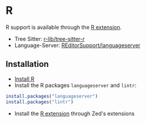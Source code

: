 # R

R support is available through the [R extension](https://github.com/ocsmit/zed-r).

- Tree Sitter: [r-lib/tree-sitter-r](https://github.com/r-lib/tree-sitter-r)
- Language-Server: [REditorSupport/languageserver](https://github.com/REditorSupport/languageserver)

## Installation

- [Install R](https://cloud.r-project.org/)
- Install the R packages `languageserver` and `lintr`:

```R
install.packages("languageserver")
install.packages("lintr")
```

- Install the [R extension](https://github.com/ocsmit/zed-r) through Zed's extensions

<!--
TBD: R REPL Docs
-->
